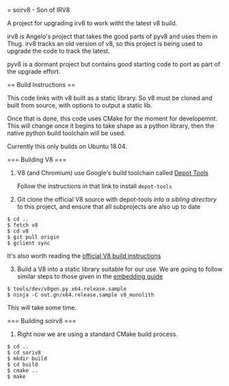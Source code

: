 = soirv8 - Son of IRV8 

A project for upgrading irv8 to work witht the
latest v8 build.

irv8 is Angelo's project that takes the good parts of pyv8 and uses them
in Thug.  irv8 tracks an old version of v8, so this project is being
used to upgrade the code to track the latest.

pyv8 is a dormant project but contains good starting code to port as
part of the upgrade effort.

== Build Instructions ==

This code links with v8 built as a static library.  So v8 must be cloned
and built from source, with options to output a static lib.

Once that is done, this code uses CMake for the moment for developemnt.
This will change once it begins to take shape as a python library, then
the native python build toolchain will be used.

Currently this only builds on Ubuntu 18.04.

=== Building V8 ===

1. V8 (and Chromium) use Google's build toolchain called [Depot
   Tools](https://commondatastorage.googleapis.com/chrome-infra-docs/flat/depot_tools/docs/html/depot_tools_tutorial.html#_setting_up)

   Follow the instructions in that link to install `depot-tools`

2. Git clone the official V8 source with depot-tools *into a sibling
   directory* to this project, and ensure that all subprojects are also
   up to date

```
$ cd ..
$ fetch v8
$ cd v8
$ git pull origin
$ gclient sync
```
   It's also worth reading the [official V8 build
instructions](https://v8.dev/docs/build)


3. Build a V8 into a static library suitable for our use.  We are going
   to follow similar steps to those given in the [embedding
guide](https://v8.dev/docs/embed)

```
$ tools/dev/v8gen.py x64.release.sample
$ ninja -C out.gn/x64.release.sample v8_monolith
```

   This will take some time.

=== Building soirv8 ===

1. Right now we are using a standard CMake build process.

```
$ cd ..
$ cd soriv8
$ mkdir build
$ cd build
$ cmake ..
$ make
```



